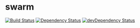 swarm
=====

[![Build Status](https://travis-ci.org/erosson/swarm.svg?branch=master)](https://travis-ci.org/erosson/swarm)
[![Dependency Status](https://david-dm.org/erosson/swarm.svg)](https://david-dm.org/erosson/swarm)
[![devDependency Status](https://david-dm.org/erosson/swarm/dev-status.svg)](https://david-dm.org/erosson/swarm#info=devDependencies)
